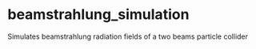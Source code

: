 # beamstrahlung_simulation
Simulates beamstrahlung radiation fields of a two beams particle collider
